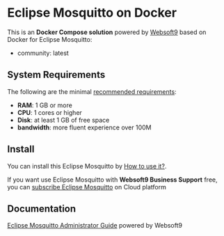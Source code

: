 # Eclipse Mosquitto on Docker  

This is an **Docker Compose solution** powered by [Websoft9](https://www.websoft9.com) based on Docker for Eclipse Mosquitto:


 - community:  latest


## System Requirements

The following are the minimal [recommended requirements](https://registry.hub.docker.com/_/eclipse-mosquitto):

* **RAM**: 1 GB or more
* **CPU**: 1 cores or higher
* **Disk**: at least 1 GB of free space
* **bandwidth**: more fluent experience over 100M  

## Install

You can install this Eclipse Mosquitto by [How to use it?](https://github.com/Websoft9/docker-library#how-to-use-it).   

If you want use Eclipse Mosquitto with **Websoft9 Business Support** free, you can [subscribe Eclipse Mosquitto](https://www.websoft9.com/apps) on Cloud platform

## Documentation

[Eclipse Mosquitto Administrator Guide](https://support.websoft9.com/docs/mosquitto) powered by Websoft9